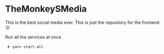 # TheMonkeySMedia

This is the best social media ever.
This is just the repository for the frontend :D

Run all the services at once

- `yarn start-all`
